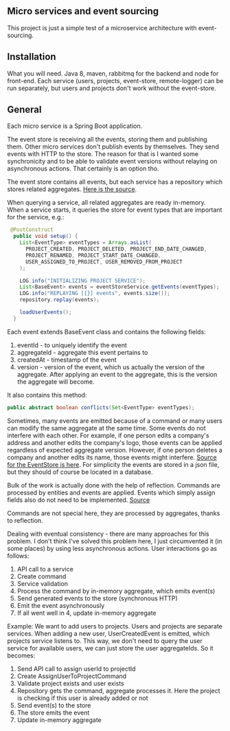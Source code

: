 Micro services and event sourcing
---

This project is just a simple test of a microservice architecture with event-sourcing.

Installation
---

What you will need. Java 8, maven, rabbitmq for the backend and node for front-end.
Each service (users, projects, event-store, remote-logger) can be run separately, but
users and projects don't work without the event-store.

General
---

Each micro service is a Spring Boot application.

The event store is receiving all the events, storing them and publishing them.
Other micro services don't publish events by themselves. They send events with HTTP to the store.
The reason for that is I wanted some synchronicity and to be able to validate event versions
without relaying on asynchronous actions. That certainly is an option tho.

The event store contains all events, but each service has a repository which stores
related aggregates. [Here is the source](https://github.com/sozemego/microservices/blob/master/common/src/main/java/com/soze/common/repository/SourcedRepositoryImpl.java).

When querying a service, all related aggregates are ready in-memory. When a service starts, it queries the store
for event types that are important for the service, e.g.:

```java
 @PostConstruct
  public void setup() {
    List<EventType> eventTypes = Arrays.asList(
      PROJECT_CREATED, PROJECT_DELETED, PROJECT_END_DATE_CHANGED,
      PROJECT_RENAMED, PROJECT_START_DATE_CHANGED,
      USER_ASSIGNED_TO_PROJECT, USER_REMOVED_FROM_PROJECT
    );

    LOG.info("INITIALIZING PROJECT SERVICE");
    List<BaseEvent> events = eventStoreService.getEvents(eventTypes);
    LOG.info("REPLAYING [{}] events", events.size());
    repository.replay(events);

    loadUserEvents();
  }
```

Each event extends BaseEvent class and contains the following fields:
1. eventId - to uniquely identify the event
2. aggregateId - aggregate this event pertains to
3. createdAt - timestamp of the event
4. version - version of the event, which us actually the version of the aggregate. After applying an event
to the aggregate, this is the version the aggregate will become.

It also contains this method:
```java
public abstract boolean conflicts(Set<EventType> eventTypes);
```

Sometimes, many events are emitted because of a command or many users can modify the same aggregate at the same time.
Some events do not interfere with each other. For example, if one person edits a company's address and another edits
the company's logo, those events can be applied regardless of expected aggregate version. However, if one person deletes a company
and another edits its name, those events might interfere. [Source for the EventStore is here](https://github.com/sozemego/microservices/blob/master/event-store/src/main/java/com/soze/eventstore/EventStore.java).
For simplicity the events are stored in a json file, but they should of course be located in a database.

Bulk of the work is actually done with the help of reflection. Commands are processed by entities and events are applied.
Events which simply assign fields also do not need to be implemented. [Source](https://github.com/sozemego/microservices/blob/master/common/src/main/java/com/soze/common/utils/ReflectionUtils.java)

Commands are not special here, they are processed by aggregates, thanks to reflection.

Dealing with eventual consistency - there are many approaches for this problem. I don't think I've solved this
problem here, I just circumvented it (in some places) by using less asynchronous actions. User interactions go as follows:

1. API call to a service
2. Create command 
3. Service validation
4. Process the command by in-memory aggregate, which emits event(s)
5. Send generated events to the store (synchronous HTTP)
6. Emit the event asynchronously
7. If all went well in 4, update in-memory aggregate

Example: 
We want to add users to projects. Users and projects are separate services. When adding a new user,
UserCreatedEvent is emitted, which projects service listens to. This way, we don't need to query the user service
for available users, we can just store the user aggregateIds. So it becomes:
1. Send API call to assign userId to projectId
2. Create AssignUserToProjectCommand
3. Validate project exists and user exists
4. Repository gets the command, aggregate processes it. Here the project is checking if this user is already added or not
5. Send event(s) to the store
6. The store emits the event
7. Update in-memory aggregate